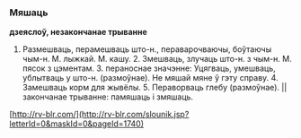 ### Мяшаць
**дзеяслоў, незакончанае трыванне**

1. Размешваць, перамешваць што-н., пераварочваючы, боўтаючы чым-н. М. лыжкай. М. кашу. 2. Змешваць, злучаць што-н. з чым-н. М. пясок з цэментам. 3. пераноснае значэнне: Уцягваць, умешваць, ублытваць у што-н. (размоўнае). Не мяшай мяне ў гэту справу. 4. Замешваць корм для жывёлы. 5. Пераворваць глебу (размоўнае). || закончанае трыванне: памяшаць і змяшаць.

<a rel="author">[http://rv-blr.com/](http://rv-blr.com/slounik.jsp?letterId=0&maskId=0&pageId=1740)</a>
